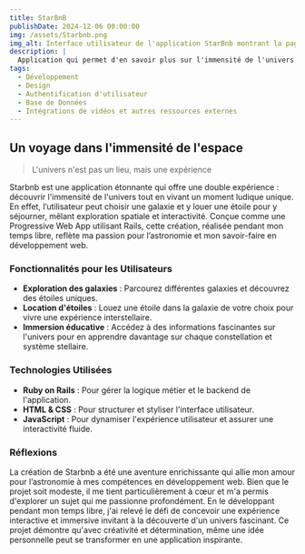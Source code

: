 ```yaml
---
title: StarBnB
publishDate: 2024-12-06 00:00:00
img: /assets/Starbnb.png
img_alt: Interface utilisateur de l'application StarBnb montrant la page d'accueil
description: |
  Application qui permet d'en savoir plus sur l'immensité de l'univers
tags:
  - Développement
  - Design
  - Authentification d'utilisateur
  - Base de Données
  - Intégrations de vidéos et autres ressources externes
---
```


## Un voyage dans l'immensité de l'espace

> L'univers n'est pas un lieu, mais une expérience

Starbnb est une application étonnante qui offre une double expérience : découvrir l'immensité de l'univers tout en vivant un moment ludique unique. En effet, l’utilisateur peut choisir une galaxie et y louer une étoile pour y séjourner, mêlant exploration spatiale et interactivité. Conçue comme une Progressive Web App utilisant Rails, cette création, réalisée pendant mon temps libre, reflète ma passion pour l’astronomie et mon savoir-faire en développement web.

### Fonctionnalités pour les Utilisateurs

- **Exploration des galaxies** : Parcourez différentes galaxies et découvrez des étoiles uniques.
- **Location d'étoiles** : Louez une étoile dans la galaxie de votre choix pour vivre une expérience interstellaire.
- **Immersion éducative** : Accédez à des informations fascinantes sur l'univers pour en apprendre davantage sur chaque constellation et système stellaire.

### Technologies Utilisées

- **Ruby on Rails** : Pour gérer la logique métier et le backend de l'application.
- **HTML & CSS** : Pour structurer et styliser l'interface utilisateur.
- **JavaScript** : Pour dynamiser l'expérience utilisateur et assurer une interactivité fluide.


### Réflexions

La création de Starbnb a été une aventure enrichissante qui allie mon amour pour l’astronomie à mes compétences en développement web. Bien que le projet soit modeste, il me tient particulièrement à cœur et m'a permis d'explorer un sujet qui me passionne profondément. En le développant pendant mon temps libre, j'ai relevé le défi de concevoir une expérience interactive et immersive invitant à la découverte d'un univers fascinant. Ce projet démontre qu'avec créativité et détermination, même une idée personnelle peut se transformer en une application inspirante.